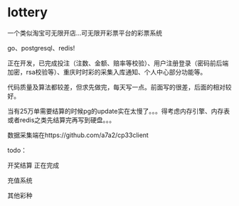 # lottery
一个类似淘宝可无限开店...可无限开彩票平台的彩票系统

go、postgresql、redis! 

正在开发，已完成投注（注数、金额、赔率等校验）、用户注册登录（密码前后端加密，rsa校验等）、重庆时时彩的采集入库通知、个人中心部分功能等。

代码质量及算法都较差，但求先做完，每天写一点。前面写的很差，后面的相对较好。

当有25万单需要结算的时候pg的update实在太慢了。。。得考虑内存引擎、内存表或者redis之类先结算完再写到硬盘。。。

数据采集端在https://github.com/a7a2/cp33client

todo：

开奖结算 正在完成

充值系统

其他彩种
